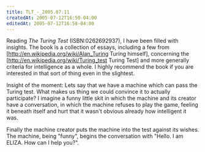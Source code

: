 ```yaml
---
title: TLT_-_2005.07.11
createdAt: 2005-07-12T16:50-04:00
editedAt: 2005-07-12T16:58-04:00
---
```


Reading <i>The Turing Test</i> (ISBN:0262692937), I have been filled with insights. The book is a collection of essays, including a few from [http://en.wikipedia.org/wiki/Alan_Turing Turing himself], concerning the [http://en.wikipedia.org/wiki/Turing_test Turing Test] and more generally criteria for intelligence as a whole. I highly recommend the book if you are interested in that sort of thing even in the slightest.

Insight of the moment: Lets say that we have a machine which can pass the Turing test. What makes us thing we could convince it to actually participate? I imagine a funny little skit in which the machine and its creator have a conversation, in which the machine refuses to play the game, feeling it beneath itself and hurt that it wasn't obvious already how intelligent it was.

Finally the machine creator puts the machine into the test against its wishes. The machine, being "funny", begins the conversation with "Hello. I am ELIZA. How can I help you?".

